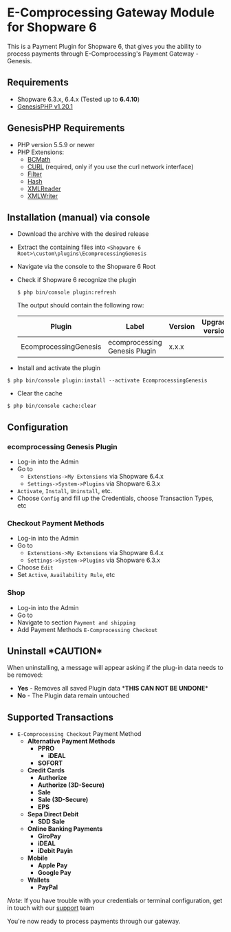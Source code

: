 E-Comprocessing Gateway Module for Shopware 6
=============================

This is a Payment Plugin for Shopware 6, that gives you the ability to process payments through E-Comprocessing's Payment Gateway - Genesis.

Requirements
------------

* Shopware 6.3.x, 6.4.x (Tested up to __6.4.10__)
* [GenesisPHP v1.20.1](https://github.com/GenesisGateway/genesis_php/releases/tag/1.20.1)

GenesisPHP Requirements
------------

* PHP version 5.5.9 or newer
* PHP Extensions:
    * [BCMath](https://php.net/bcmath)
    * [CURL](https://php.net/curl) (required, only if you use the curl network interface)
    * [Filter](https://php.net/filter)
    * [Hash](https://php.net/hash)
    * [XMLReader](https://php.net/xmlreader)
    * [XMLWriter](https://php.net/xmlwriter)

Installation (manual) via console
---------------------
* Download the archive with the desired release
* Extract the containing files into `<Shopware 6 Root>\custom\plugins\EcomprocessingGenesis`
* Navigate via the console to the Shopware 6 Root
* Check if Shopware 6 recognize the plugin

  ```$ php bin/console plugin:refresh```

  The output should contain the following row:

  | Plugin | Label | Version | Upgrade version | Author | Installed | Active | Upgradeable |
  | --- | --- | --- | --- | --- | --- | --- | --- |
  | EcomprocessingGenesis | ecomprocessing Genesis Plugin | x.x.x |  | ecomprocessing Ltd | No | No | No |

* Install and activate the plugin

```$ php bin/console plugin:install --activate EcomprocessingGenesis```

* Clear the cache

```$ php bin/console cache:clear```

Configuration
---------------------
### ecomprocessing Genesis Plugin
* Log-in into the Admin
* Go to
  * `Extenstions->My Extensions` via Shopware 6.4.x
  * `Settings->System->Plugins` via Shopware 6.3.x
* `Activate`, `Install`, `Uninstall`, etc.
* Choose `Config` and fill up the Credentials, choose Transaction Types, etc

### Checkout Payment Methods
* Log-in into the Admin
* Go to
  * `Extenstions->My Extensions` via Shopware 6.4.x
  * `Settings->System->Plugins` via Shopware 6.3.x
* Choose `Edit`
* Set `Active`, `Availability Rule`, etc

### Shop
* Log-in into the Admin
* Go to <Your Shop>
* Navigate to section `Payment and shipping`
* Add Payment Methods `E-Comprocessing Checkout`

Uninstall \*CAUTION\*
---------------------
When uninstalling, a message will appear asking if the plug-in data needs to be removed:
* **Yes** - Removes all saved Plugin data \***THIS CAN NOT BE UNDONE**\*
* **No** - The Plugin data remain untouched

Supported Transactions
---------------------
* ```E-Comprocessing Checkout``` Payment Method
  * __Alternative Payment Methods__
    * __PPRO__
      * __iDEAL__
    * __SOFORT__
  * __Credit Cards__
    * __Authorize__
    * __Authorize (3D-Secure)__
    * __Sale__
    * __Sale (3D-Secure)__
    * __EPS__
  * __Sepa Direct Debit__
    * __SDD Sale__
  * __Online Banking Payments__
    * __GiroPay__
    * __iDEAL__
    * __iDebit Payin__
  * __Mobile__
    * __Apple Pay__
    * __Google Pay__
  * __Wallets__
    * __PayPal__ 

_Note_: If you have trouble with your credentials or terminal configuration, get in touch with our [support] team

You're now ready to process payments through our gateway.

[support]: mailto:tech-support@e-comprocessing.com

